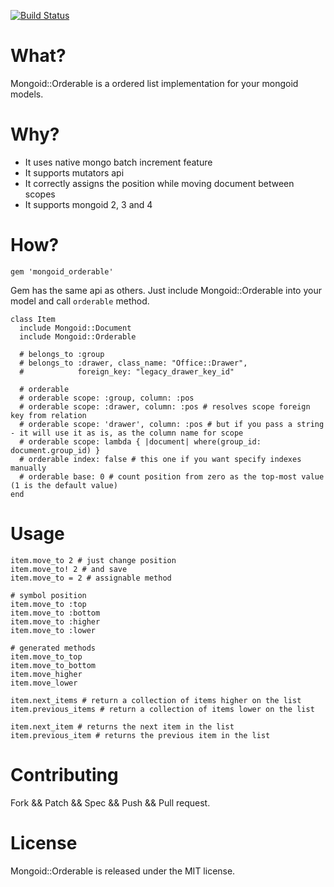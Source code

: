 [![Build Status](https://secure.travis-ci.org/pyromaniac/mongoid_orderable.png)](http://travis-ci.org/pyromaniac/mongoid_orderable)

# What?

Mongoid::Orderable is a ordered list implementation for your mongoid models.

# Why?

* It uses native mongo batch increment feature
* It supports mutators api
* It correctly assigns the position while moving document between scopes
* It supports mongoid 2, 3 and 4

# How?

```
gem 'mongoid_orderable'
```

Gem has the same api as others. Just include Mongoid::Orderable into your model and call `orderable` method.

```
class Item
  include Mongoid::Document
  include Mongoid::Orderable

  # belongs_to :group
  # belongs_to :drawer, class_name: "Office::Drawer",
  #            foreign_key: "legacy_drawer_key_id"

  # orderable
  # orderable scope: :group, column: :pos
  # orderable scope: :drawer, column: :pos # resolves scope foreign key from relation
  # orderable scope: 'drawer', column: :pos # but if you pass a string - it will use it as is, as the column name for scope
  # orderable scope: lambda { |document| where(group_id: document.group_id) }
  # orderable index: false # this one if you want specify indexes manually
  # orderable base: 0 # count position from zero as the top-most value (1 is the default value)
end
```

# Usage

```
item.move_to 2 # just change position
item.move_to! 2 # and save
item.move_to = 2 # assignable method

# symbol position
item.move_to :top
item.move_to :bottom
item.move_to :higher
item.move_to :lower

# generated methods
item.move_to_top
item.move_to_bottom
item.move_higher
item.move_lower

item.next_items # return a collection of items higher on the list
item.previous_items # return a collection of items lower on the list

item.next_item # returns the next item in the list
item.previous_item # returns the previous item in the list
```

# Contributing

Fork && Patch && Spec && Push && Pull request.

# License

Mongoid::Orderable is released under the MIT license.
